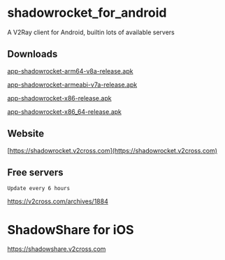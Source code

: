 # shadowrocket_for_android
A V2Ray client for Android, builtin lots of available servers

## Downloads

[app-shadowrocket-arm64-v8a-release.apk](https://github.com/Pawdroid/shadowrocket_for_android/releases/download/10.8.2/app-shadowrocket-arm64-v8a-release.apk)

[app-shadowrocket-armeabi-v7a-release.apk](https://github.com/Pawdroid/shadowrocket_for_android/releases/download/10.8.2/app-shadowrocket-armeabi-v7a-release.apk)

[app-shadowrocket-x86-release.apk](https://github.com/Pawdroid/shadowrocket_for_android/releases/download/10.8.2/app-shadowrocket-x86-release.apk)

[app-shadowrocket-x86_64-release.apk](https://github.com/Pawdroid/shadowrocket_for_android/releases/download/10.8.2/app-shadowrocket-x86_64-release.apk)


## Website

[https://shadowrocket.v2cross.com](https://shadowrocket.v2cross.com)

## Free servers
```
Update every 6 hours
```
<https://v2cross.com/archives/1884>


# ShadowShare for iOS
<https://shadowshare.v2cross.com>
